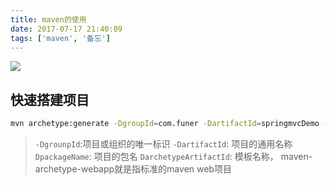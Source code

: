 ```yaml
---
title: maven的使用
date: 2017-07-17 21:40:09
tags: ['maven', '备忘']
---
```

![](/img/posts/maven_logo.svg)
## 快速搭建项目
``` bash
mvn archetype:generate -DgroupId=com.funer -DartifactId=springmvcDemo -DpackageName=com.funer.springmvcDemo -DarchetypeArtifactId=maven-archetype-webapp
```
> `-DgrounpId`:项目或组织的唯一标识
> `-DartifactId`: 项目的通用名称
> `DpackageName`: 项目的包名
> `DarchetypeArtifactId`: 模板名称， maven-archetype-webapp就是指标准的maven web项目
